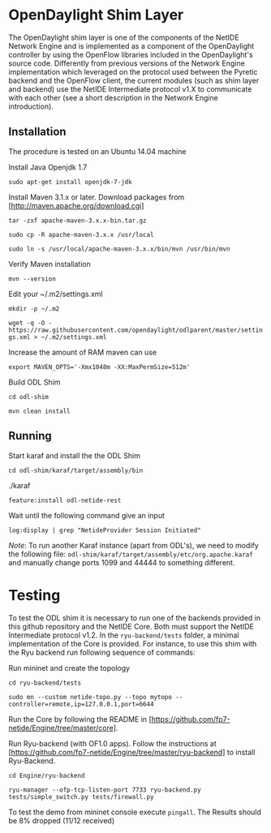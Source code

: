 # OpenDaylight Shim Layer

The OpenDaylight shim layer is one of the components of the NetIDE Network Engine and is implemented as a component of the OpenDaylight controller by using the OpenFlow libraries included in the OpenDaylight's source code.
Differently from previous versions of the Network Engine implementation which leveraged on the protocol used between the Pyretic backend and the OpenFlow client, the current modules (such as shim layer and backend) use the NetIDE Intermediate protocol v1.X to communicate with each other (see a short description in the Network Engine introduction).

## Installation

The procedure is tested on an Ubuntu 14.04 machine

Install Java Openjdk 1.7

```sudo apt-get install openjdk-7-jdk```

Install Maven 3.1.x or later. Download packages from [http://maven.apache.org/download.cgi]

```tar -zxf apache-maven-3.x.x-bin.tar.gz```

```sudo cp -R apache-maven-3.x.x /usr/local```

```sudo ln -s /usr/local/apache-maven-3.x.x/bin/mvn /usr/bin/mvn```

Verify Maven installation

```mvn --version```

Edit your ~/.m2/settings.xml

```mkdir -p ~/.m2```

```wget -q -O - https://raw.githubusercontent.com/opendaylight/odlparent/master/settings.xml > ~/.m2/settings.xml```

Increase the amount of RAM maven can use

```export MAVEN_OPTS='-Xmx1048m -XX:MaxPermSize=512m'```

Build ODL Shim

```cd odl-shim```

```mvn clean install```


## Running
Start karaf and install the the ODL Shim

```cd odl-shim/karaf/target/assembly/bin```

./karaf

```feature:install odl-netide-rest```

Wait until the following command give an input

```log:display | grep "NetideProvider Session Initiated"```

*Note*: To run another Karaf instance (apart from ODL's), we need to modify the following file: ```odl-shim/karaf/target/assembly/etc/org.apache.karaf``` and manually change ports 1099 and 44444 to something different.

# Testing
To test the ODL shim it is necessary to run one of the backends provided in this github repository and the NetIDE Core. Both must support the NetIDE Intermediate protocol v1.2.
In the ```ryu-backend/tests``` folder, a minimal implementation of the Core is provided.
For instance, to use this shim with the Ryu backend run following sequence of commands:

Run mininet and create the topology

```cd ryu-backend/tests```

```sudo mn --custom netide-topo.py --topo mytopo --controller=remote,ip=127.0.0.1,port=6644```

Run the Core by following the README in [https://github.com/fp7-netide/Engine/tree/master/core].


Run Ryu-backend (with OF1.0 apps). Follow the instructions at [https://github.com/fp7-netide/Engine/tree/master/ryu-backend] to install Ryu-Backend.

```cd Engine/ryu-backend```

```ryu-manager --ofp-tcp-listen-port 7733 ryu-backend.py tests/simple_switch.py tests/firewall.py```

To test the demo from mininet console execute ```pingall```. The Results should be 8% dropped (11/12 received)
